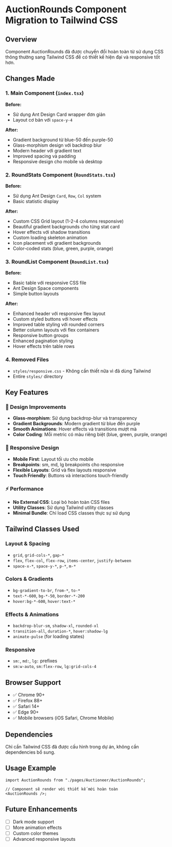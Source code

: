 # AuctionRounds Component Migration to Tailwind CSS

## Overview

Component AuctionRounds đã được chuyển đổi hoàn toàn từ sử dụng CSS thông thường sang Tailwind CSS để có thiết kế hiện đại và responsive tốt hơn.

## Changes Made

### 1. Main Component (`index.tsx`)

**Before:**

- Sử dụng Ant Design Card wrapper đơn giản
- Layout cơ bản với `space-y-4`

**After:**

- Gradient background từ blue-50 đến purple-50
- Glass-morphism design với backdrop blur
- Modern header với gradient text
- Improved spacing và padding
- Responsive design cho mobile và desktop

### 2. RoundStats Component (`RoundStats.tsx`)

**Before:**

- Sử dụng Ant Design `Card`, `Row`, `Col` system
- Basic statistic display

**After:**

- Custom CSS Grid layout (1-2-4 columns responsive)
- Beautiful gradient backgrounds cho từng stat card
- Hover effects với shadow transitions
- Custom loading skeleton animation
- Icon placement với gradient backgrounds
- Color-coded stats (blue, green, purple, orange)

### 3. RoundList Component (`RoundList.tsx`)

**Before:**

- Basic table với responsive CSS file
- Ant Design Space components
- Simple button layouts

**After:**

- Enhanced header với responsive flex layout
- Custom styled buttons với hover effects
- Improved table styling với rounded corners
- Better column layouts với flex containers
- Responsive button groups
- Enhanced pagination styling
- Hover effects trên table rows

### 4. Removed Files

- `styles/responsive.css` - Không cần thiết nữa vì đã dùng Tailwind
- Entire `styles/` directory

## Key Features

### 🎨 Design Improvements

- **Glass-morphism**: Sử dụng backdrop-blur và transparency
- **Gradient Backgrounds**: Modern gradient từ blue đến purple
- **Smooth Animations**: Hover effects và transitions mượt mà
- **Color Coding**: Mỗi metric có màu riêng biệt (blue, green, purple, orange)

### 📱 Responsive Design

- **Mobile First**: Layout tối ưu cho mobile
- **Breakpoints**: sm, md, lg breakpoints cho responsive
- **Flexible Layouts**: Grid và flex layouts responsive
- **Touch Friendly**: Buttons và interactions touch-friendly

### ⚡ Performance

- **No External CSS**: Loại bỏ hoàn toàn CSS files
- **Utility Classes**: Sử dụng Tailwind utility classes
- **Minimal Bundle**: Chỉ load CSS classes thực sự sử dụng

## Tailwind Classes Used

### Layout & Spacing

- `grid`, `grid-cols-*`, `gap-*`
- `flex`, `flex-col`, `flex-row`, `items-center`, `justify-between`
- `space-x-*`, `space-y-*`, `p-*`, `m-*`

### Colors & Gradients

- `bg-gradient-to-br`, `from-*`, `to-*`
- `text-*-600`, `bg-*-50`, `border-*-200`
- `hover:bg-*-600`, `hover:text-*`

### Effects & Animations

- `backdrop-blur-sm`, `shadow-xl`, `rounded-xl`
- `transition-all`, `duration-*`, `hover:shadow-lg`
- `animate-pulse` (for loading states)

### Responsive

- `sm:`, `md:`, `lg:` prefixes
- `sm:w-auto`, `sm:flex-row`, `lg:grid-cols-4`

## Browser Support

- ✅ Chrome 90+
- ✅ Firefox 88+
- ✅ Safari 14+
- ✅ Edge 90+
- ✅ Mobile browsers (iOS Safari, Chrome Mobile)

## Dependencies

Chỉ cần Tailwind CSS đã được cấu hình trong dự án, không cần dependencies bổ sung.

## Usage Example

```tsx
import AuctionRounds from "./pages/Auctioneer/AuctionRounds";

// Component sẽ render với thiết kế mới hoàn toàn
<AuctionRounds />;
```

## Future Enhancements

- [ ] Dark mode support
- [ ] More animation effects
- [ ] Custom color themes
- [ ] Advanced responsive layouts
